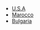 - [U.S.A](Sorgenti/MB/DOC_VIS/C5_EST_010)
- [Marocco](Sorgenti/MB/DOC_VIS/C5_EST_020)
- [Bulgaria](Sorgenti/MB/DOC_VIS/C5_EST_030)
